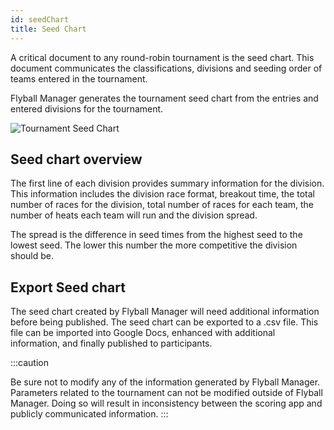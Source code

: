 ```yaml
---
id: seedChart
title: Seed Chart
---
```


A critical document to any round-robin tournament is the seed chart. This document communicates the classifications, divisions and seeding order of teams entered in the tournament.

Flyball Manager generates the tournament seed chart from the entries and entered divisions for the tournament.

![Tournament Seed Chart](/img/seed-chart-main.svg)

## Seed chart overview

The first line of each division provides summary information for the division. This information includes the division race format, breakout time, the total number of races for the division, total number of races for each team, the number of heats each team will run and the division spread. 

The spread is the difference in seed times from the highest seed to the lowest seed. The lower this number the more competitive the division should be.

## Export Seed chart

The seed chart created by Flyball Manager will need additional information before being published. The seed chart can be exported to a .csv file. This file can be imported into Google Docs, enhanced with additional information, and finally published to participants.

:::caution

Be sure not to modify any of the information generated by Flyball Manager. Parameters related to the tournament can not be modified outside of Flyball Manager. Doing so will result in inconsistency between the scoring app and publicly communicated information.
:::